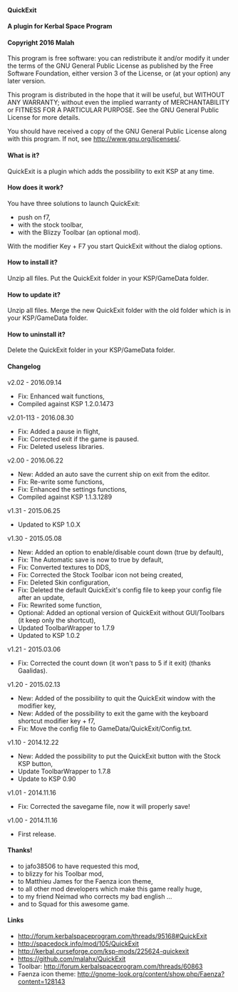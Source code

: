 ﻿#### QuickExit
#### A plugin for Kerbal Space Program
#### Copyright 2016 Malah

This program is free software: you can redistribute it and/or modify
it under the terms of the GNU General Public License as published by
the Free Software Foundation, either version 3 of the License, or
(at your option) any later version.

This program is distributed in the hope that it will be useful,
but WITHOUT ANY WARRANTY; without even the implied warranty of
MERCHANTABILITY or FITNESS FOR A PARTICULAR PURPOSE.  See the
GNU General Public License for more details.

You should have received a copy of the GNU General Public License
along with this program.  If not, see <http://www.gnu.org/licenses/>. 


#### What is it?

QuickExit is a plugin which adds the possibility to exit KSP at any time.

#### How does it work?

You have three solutions to launch QuickExit:
- push on f7,
- with the stock toolbar,
- with the Blizzy Toolbar (an optional mod).

With the modifier Key + F7 you start QuickExit without the dialog options.

#### How to install it?

Unzip all files. Put the QuickExit folder in your KSP/GameData folder.

#### How to update it?

Unzip all files. Merge the new QuickExit folder with the old folder which is in your KSP/GameData folder.

#### How to uninstall it?

Delete the QuickExit folder in your KSP/GameData folder.

#### Changelog

v2.02 - 2016.09.14
* Fix: Enhanced wait functions,
* Compiled against KSP 1.2.0.1473

v2.01-113 - 2016.08.30
* Fix: Added a pause in flight,
* Fix: Corrected exit if the game is paused.
* Fix: Deleted useless libraries.

v2.00 - 2016.06.22
* New: Added an auto save the current ship on exit from the editor.
* Fix: Re-write some functions,
* Fix: Enhanced the settings functions,
* Compiled against KSP 1.1.3.1289

v1.31 - 2015.06.25
* Updated to KSP 1.0.X

v1.30 - 2015.05.08
* New: Added an option to enable/disable count down (true by default),
* Fix: The Automatic save is now to true by default,
* Fix: Converted textures to DDS,
* Fix: Corrected the Stock Toolbar icon not being created,
* Fix: Deleted Skin configuration,
* Fix: Deleted the default QuickExit's config file to keep your config file after an update,
* Fix: Rewrited some function,
* Optional: Added an optional version of QuickExit without GUI/Toolbars (it keep only the shortcut),
* Updated ToolbarWrapper to 1.7.9
* Updated to KSP 1.0.2

v1.21 - 2015.03.06
* Fix: Corrected the count down (it won't pass to 5 if it exit) (thanks Gaalidas).

v1.20 - 2015.02.13
* New: Added of the possibility to quit the QuickExit window with the modifier key,
* New: Added of the possibility to exit the game with the keyboard shortcut modifier key + f7,
* Fix: Move the config file to GameData/QuickExit/Config.txt.

v1.10 - 2014.12.22
* New: Added the possibility to put the QuickExit button with the Stock KSP button,
* Update ToolbarWrapper to 1.7.8
* Update to KSP 0.90

v1.01 - 2014.11.16
* Fix: Corrected the savegame file, now it will properly save!

v1.00 - 2014.11.16
* First release.

#### Thanks!

* to jafo38506 to have requested this mod,
* to blizzy for his Toolbar mod,
* to Matthieu James for the Faenza icon theme,
* to all other mod developers which make this game really huge,
* to my friend Neimad who corrects my bad english ...
* and to Squad for this awesome game.

#### Links

* http://forum.kerbalspaceprogram.com/threads/95168#QuickExit
* http://spacedock.info/mod/105/QuickExit
* http://kerbal.curseforge.com/ksp-mods/225624-quickexit
* https://github.com/malahx/QuickExit
* Toolbar: http://forum.kerbalspaceprogram.com/threads/60863
* Faenza icon theme: http://gnome-look.org/content/show.php/Faenza?content=128143

